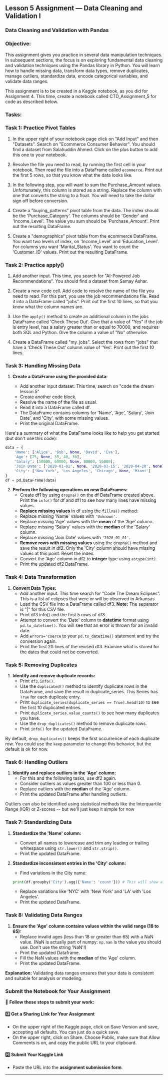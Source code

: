 ## Lesson 5 Assignment — Data Cleaning and Validation I
### Data Cleaning and Validation with Pandas

### **Objective:**
This assignment gives you practice in several data manipulation techniques. In subsequent sections, the focus is on exploring fundamental data cleaning and validation techniques using the Pandas library in Python. You will learn how to handle missing data, transform data types, remove duplicates, manage outliers, standardize data, encode categorical variables, and validate data ranges.

This assignment is to be created in a Kaggle notebook, as you did for Assignment 4.  This time, create a notebook called CTD_Assignment_5 for code as described below.

### **Tasks:**

### **Task 1: Practice Pivot Tables**

1. In the upper right of your notebook page click on "Add Input" and then "Datasets".  Search on "Ecommerce Consumer Behavior".  You should find a dataset from Salahuddin Ahmed.  Click on the plus button to add this one to your notebook.

2. Resolve the file you need to read, by running the first cell in your notebook. Then read the file into a DataFrame called `ecommerce`.  Print out the first 5 rows, so that you know what the data looks like.

3. In the following step, you will want to sum the Purchase_Amount values.  Unfortunately, this column is stored as a string.  Replace the column with one that converts the string to a float.  You will need to take the dollar sign off before conversion.

4. Create a "buying_patterns" pivot table from the data.  The index should be the 'Purchase_Category'.  The columns should be 'Gender' and 'Income_Level'.  The value you sum should be 'Purchase_Amount'.  Print out the resulting DataFrame.

5. Create a "demographics" pivot table from the ecommerce DataFrame.  You want two levels of index, on 'Income_Level' and 'Education_Level'.  For columns you want 'Marital_Status'.  You want to count the 'Customer_ID' values.  Print out the resulting DataFrame.

### **Task 2: Practice apply()**

1. Add another input.  This time, you search for "AI-Powered Job Recommendations".  You should find a dataset from Samay Ashar.  

2. Create a new code cell.  Add code to resolve the name of the file you need to read.  For this part, you use the job recommendations file.  Read it into a DataFrame called "jobs".  Print out the first 10 lines, so that you know what the column names are.

3. Use the `apply()` method to create an additional column in the jobs DataFrame called 'Check These Out'.  Give that a value of "Yes" if the job is entry level, has a salary greater than or equal to 70000, and requires both SQL and Python.  Give the column a value of "No" otherwise.

4. Create a DataFrame called "my_jobs".  Select the rows from "jobs" that have a 'Check These Out' column value of 'Yes'.  Print out the first 10 lines.

### **Task 3: Handling Missing Data**

1. **Create a DataFrame using the provided data:**

   - Add another input dataset.  This time, search on "code the dream lesson 5"
   - Create another code block.
   - Resolve the name of the file as usual.
   - Read it into a DataFrame called df.
   - The DataFrame contains columns for 'Name', 'Age', 'Salary', 'Join Date', and 'City', with some missing values.
   - Print the original DataFrame.
  
Here's a summary of what the DataFrame looks like to help you get started (but don't use this code):

```python
data = {
    'Name': ['Alice', 'Bob', None, 'David', 'Eva'],
    'Age': [25, None, 35, 40, 30],
    'Salary': [50000, 60000, None, 80000, 55000],
    'Join Date': ['2020-01-01', None, '2020-03-15', '2020-04-20', None],
    'City': ['New York', 'Los Angeles', 'Chicago', None, 'Miami']
}
df = pd.DataFrame(data)
```

2. **Perform the following operations on new DataFrames:**
     - Create df1 by using `dropna()` on the df DataFrame created above.  Print the `info()` for df and df1 to see how many lines have missing values.
     - **Replace missing values** in df using the `fillna()` method:
     - Replace missing 'Name' values with `'Unknown'`.
     - Replace missing 'Age' values with the **mean** of the 'Age' column.
     - Replace missing 'Salary' values with the **median** of the 'Salary' column.
     - Replace missing 'Join Date' values with `'2020-01-01'`.
     - **Remove rows with missing values** using the `dropna()` method and save the result in df2.  Only the 'City' column should have missing values at this point.  Reset the index.
     - Convert the 'Age' column in df2 to **integer** type using `astype(int)`.
     - Print the updated df2 DataFrame.

### **Task 4: Data Transformation**
1. **Convert Data Types:**
   - Add another input.  This time search for "Code The Dream Eclipses".  This is a list of eclipses that were or will be observed in Arkansas.
   - Load the CSV file into a DataFrame called df3.  **Note:** The separator is "|" for this CSV file.
   - Print df3.info() and the first 5 rows of df3.
   - Attempt to convert the 'Date' column to **datetime** format using `pd.to_datetime()`.  You will see that an error is thrown for an invalid date.
   - Add `errors='coerce` to your `pd.to_datetime()` statement and try the conversion again.
   - Print the first 20 lines of the revised df3.  Examine what is stored for the dates that could not be converted.

### **Task 5: Removing Duplicates**
1. **Identify and remove duplicate records:**
   - Print `df3.info()`.
   - Use the `duplicated()` method to identify duplicate rows in the DataFrame, and save the result in duplicate_series.  This Series has `True` for each duplicate entry.
   - Print `duplicate_series[duplicate_series == True].head(10)` to see the first 10 duplicated entries.
   - Print `duplicate_series.value_counts()` to see how many duplicates you have.
   - Use the `drop_duplicates()` method to remove duplicate rows.
   - Print `info()` for the updated DataFrame.
  
By default, `drop_duplicates()` keeps the first occurrence of each duplicate row. You could use the `keep` parameter to change this behavior, but the default is ok for now.

### **Task 6: Handling Outliers**
1. **Identify and replace outliers in the 'Age' column:**
   - For this and the following tasks, use df2 again.
   - Consider outliers as values greater than 100 or less than 0.
   - Replace outliers with the **median** of the 'Age' column.
   - Print the updated DataFrame after handling outliers.

Outliers can also be identified using statistical methods like the Interquartile Range (IQR) or Z-scores -- but we'll just keep it simple for now

### **Task 7: Standardizing Data**
1. **Standardize the 'Name' column:**
   - Convert all names to lowercase and trim any leading or trailing whitespace using `str.lower()` and `str.strip()`.
   - Print the updated DataFrame.

2. **Standardize inconsistent entries in the 'City' column:**
   - Find variations in the City name:
   ```python
   print(df.groupby('City').agg({'Name': 'count'})) # This will show all city names, so you can see variations
   ```
   - Replace variations like 'NYC' with 'New York' and 'LA' with 'Los Angeles'.
   - Print the updated DataFrame.

### **Task 8: Validating Data Ranges**
1. **Ensure the 'Age' column contains values within the valid range (18 to 65):**
   - Replace invalid ages (less than 18 or greater than 65) with a NaN value.  (NaN is actually part of numpy: `np.nan` is the value you should use.  Don't use the string 'NaN'!)
   - Print the updated Dataframe.
   - Fill the NaN values with the **median** of the 'Age' column.
   - Print the updated DataFrame.

**Explanation:** Validating data ranges ensures that your data is consistent and suitable for analysis or modeling.

### **Submit the Notebook for Your Assignment**  

📌 **Follow these steps to submit your work:**  

#### **1️⃣ Get a Sharing Link for Your Assignment**  
- On the upper right of the Kaggle page, click on Save Version and save, accepting all defaults.  You can just do a quick save.
- On the upper right, click on Share.  Choose Public, make sure that Allow Comments is on, and copy the public URL to your clipboard.

#### **2️⃣ Submit Your Kaggle Link**  
- Paste the URL into the **assignment submission form**.  

---
